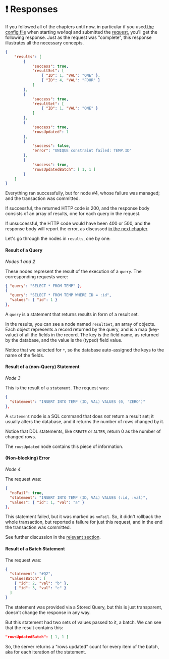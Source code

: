 # ❗ Responses

If you followed all of the chapters until now, in particular if you used[ the config file](configuration-file.md) when starting ws4sql and submitted the [request](requests.md), you'll get the following response. Just as the request was "complete", this response illustrates all the necessary concepts.

```json
{
    "results": [
        {
            "success": true,
            "resultSet": [
                { "ID": 1, "VAL": "ONE" },
                { "ID": 4, "VAL": "FOUR" }
            ]
        },
        {
            "success": true,
            "resultSet": [
                { "ID": 1, "VAL": "ONE" }
            ]
        },
        {
            "success": true,
            "rowsUpdated": 1
        },
        {
            "success": false,
            "error": "UNIQUE constraint failed: TEMP.ID"
        },
        {
            "success": true,
            "rowsUpdatedBatch": [ 1, 1 ]
        }
    ]
}
```

Everything ran successfully, but for node #4, whose failure was managed; and the transaction was committed.

If successful, the returned HTTP code is 200, and the response body consists of an array of results, one for each query in the request.

If unsuccessful, the HTTP code would have been 400 or 500, and the response body will report the error, as discussed [in the next chapter](errors.md).

Let's go through the nodes in `results`, one by one:

#### Result of a Query

_Nodes 1 and 2_

These nodes represent the result of the execution of a `query`. The corresponding requests were:

```json
{ "query": "SELECT * FROM TEMP" },
{
  "query": "SELECT * FROM TEMP WHERE ID = :id",
  "values": { "id": 1 }
},
```

A `query` is a statement that returns results in form of a result set.

In the results, you can see a node named `resultSet`, an array of objects. Each object represents a record returned by the query, and is a map (key-value) of all the fields in the record. The key is the field name, as returned by the database, and the value is the (typed) field value.

Notice that we selected for `*`, so the database auto-assigned the keys to the name of the fields.

#### Result of a (non-Query) Statement

_Node 3_

This is the result of a `statement`. The request was:

```json
{
  "statement": "INSERT INTO TEMP (ID, VAL) VALUES (0, 'ZERO')"
},
```

A `statement` node is a SQL command that does _not_ return a result set; it usually alters the database, and it returns the number of rows changed by it.

Notice that DDL statements, like `CREATE` or `ALTER`, return 0 as the number of changed rows.

The `rowsUpdated` node contains this piece of information.

#### (Non-blocking) Error

_Node 4_

The request was:

```json
{
  "noFail": true,
  "statement": "INSERT INTO TEMP (ID, VAL) VALUES (:id, :val)",
  "values": { "id": 1, "val": "a" }
},
```

This statement failed, but it was marked as `noFail`. So, it didn't rollback the whole transaction, but reported a failure for just this request, and in the end the transaction was committed.

See further discussion in the [relevant section](errors.md).

#### Result of a Batch Statement

The request was:

```json
{
  "statement": "#Q2",
  "valuesBatch": [
    { "id": 2, "val": "b" },
    { "id": 3, "val": "c" }
  ]
}
```

The statement was provided via a Stored Query, but this is just transparent, doesn't change the response in any way.

But this statement had two sets of values passed to it, a batch. We can see that the result contains this:

```json
"rowsUpdatedBatch": [ 1, 1 ]
```

So, the server returns a "rows updated" count for every item of the batch, aka for each iteration of the statement.
